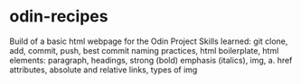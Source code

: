 # odin-recipes
Build of a basic html webpage for the Odin Project
Skills learned: git clone, add, commit, push, best commit naming practices, html boilerplate, html elements: paragraph, headings, strong (bold) emphasis (italics), img, a. href attributes, absolute and relative links, types of img
